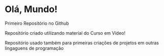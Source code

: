 # Olá, Mundo!
 Primeiro Repositório no Github

 Repositório criado utilizando material do Curso em Vídeo!
 
 Repositório usado também para primeiras criações de projetos em outras lingaguens de programação
 
